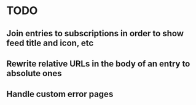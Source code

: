 # TODO

## Join entries to subscriptions in order to show feed title and icon, etc

## Rewrite relative URLs in the body of an entry to absolute ones

## Handle custom error pages
